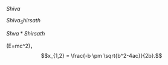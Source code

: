 $Shiva$

$Shiva_Shirsath$

$Shva*Shirsath$

\(E=mc^2\)，$$x_{1,2} = \frac{-b \pm \sqrt{b^2-4ac}}{2b}.$$

